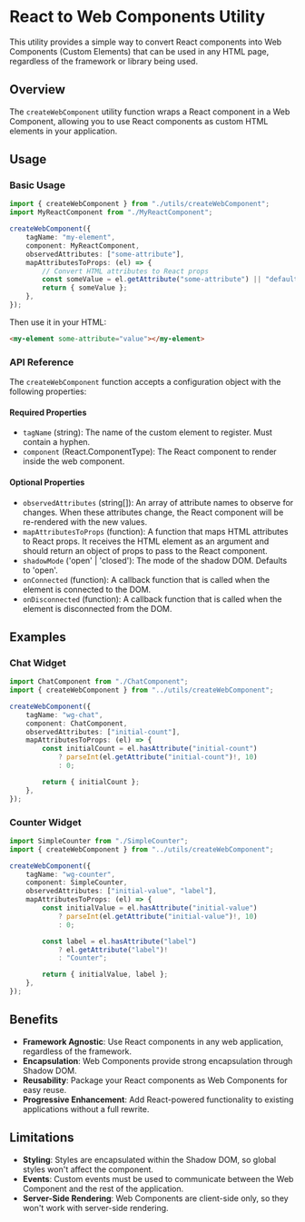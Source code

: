 # React to Web Components Utility

This utility provides a simple way to convert React components into Web Components (Custom Elements) that can be used in any HTML page, regardless of the framework or library being used.

## Overview

The `createWebComponent` utility function wraps a React component in a Web Component, allowing you to use React components as custom HTML elements in your application.

## Usage

### Basic Usage

```typescript
import { createWebComponent } from "./utils/createWebComponent";
import MyReactComponent from "./MyReactComponent";

createWebComponent({
    tagName: "my-element",
    component: MyReactComponent,
    observedAttributes: ["some-attribute"],
    mapAttributesToProps: (el) => {
        // Convert HTML attributes to React props
        const someValue = el.getAttribute("some-attribute") || "default";
        return { someValue };
    },
});
```

Then use it in your HTML:

```html
<my-element some-attribute="value"></my-element>
```

### API Reference

The `createWebComponent` function accepts a configuration object with the following properties:

#### Required Properties

- `tagName` (string): The name of the custom element to register. Must contain a hyphen.
- `component` (React.ComponentType): The React component to render inside the web component.

#### Optional Properties

- `observedAttributes` (string[]): An array of attribute names to observe for changes. When these attributes change, the React component will be re-rendered with the new values.
- `mapAttributesToProps` (function): A function that maps HTML attributes to React props. It receives the HTML element as an argument and should return an object of props to pass to the React component.
- `shadowMode` ('open' | 'closed'): The mode of the shadow DOM. Defaults to 'open'.
- `onConnected` (function): A callback function that is called when the element is connected to the DOM.
- `onDisconnected` (function): A callback function that is called when the element is disconnected from the DOM.

## Examples

### Chat Widget

```typescript
import ChatComponent from "./ChatComponent";
import { createWebComponent } from "../utils/createWebComponent";

createWebComponent({
    tagName: "wg-chat",
    component: ChatComponent,
    observedAttributes: ["initial-count"],
    mapAttributesToProps: (el) => {
        const initialCount = el.hasAttribute("initial-count")
            ? parseInt(el.getAttribute("initial-count")!, 10)
            : 0;

        return { initialCount };
    },
});
```

### Counter Widget

```typescript
import SimpleCounter from "./SimpleCounter";
import { createWebComponent } from "../utils/createWebComponent";

createWebComponent({
    tagName: "wg-counter",
    component: SimpleCounter,
    observedAttributes: ["initial-value", "label"],
    mapAttributesToProps: (el) => {
        const initialValue = el.hasAttribute("initial-value")
            ? parseInt(el.getAttribute("initial-value")!, 10)
            : 0;

        const label = el.hasAttribute("label")
            ? el.getAttribute("label")!
            : "Counter";

        return { initialValue, label };
    },
});
```

## Benefits

- **Framework Agnostic**: Use React components in any web application, regardless of the framework.
- **Encapsulation**: Web Components provide strong encapsulation through Shadow DOM.
- **Reusability**: Package your React components as Web Components for easy reuse.
- **Progressive Enhancement**: Add React-powered functionality to existing applications without a full rewrite.

## Limitations

- **Styling**: Styles are encapsulated within the Shadow DOM, so global styles won't affect the component.
- **Events**: Custom events must be used to communicate between the Web Component and the rest of the application.
- **Server-Side Rendering**: Web Components are client-side only, so they won't work with server-side rendering.
